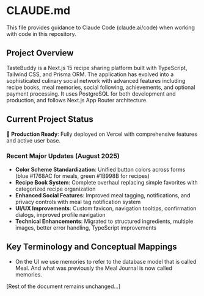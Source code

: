 # CLAUDE.md

This file provides guidance to Claude Code (claude.ai/code) when working with code in this repository.

## Project Overview

TasteBuddy is a Next.js 15 recipe sharing platform built with TypeScript, Tailwind CSS, and Prisma ORM. The application has evolved into a sophisticated culinary social network with advanced features including recipe books, meal memories, social following, achievements, and optional payment processing. It uses PostgreSQL for both development and production, and follows Next.js App Router architecture.

## Current Project Status

**🚀 Production Ready**: Fully deployed on Vercel with comprehensive features and active user base.

### Recent Major Updates (August 2025)
- **Color Scheme Standardization**: Unified button colors across forms (blue #1768AC for meals, green #1B998B for recipes)
- **Recipe Book System**: Complete overhaul replacing simple favorites with categorized recipe organization
- **Enhanced Social Features**: Improved meal tagging, notifications, and privacy controls with meal tag notification system
- **UI/UX Improvements**: Custom favicon, navigation tooltips, confirmation dialogs, improved profile navigation
- **Technical Enhancements**: Migrated to structured ingredients, multiple images, better error handling, TypeScript improvements

## Key Terminology and Conceptual Mappings

- On the UI we use memories to refer to the database model that is called Meal. And what was previously the Meal Journal is now called memories.

[Rest of the document remains unchanged...]